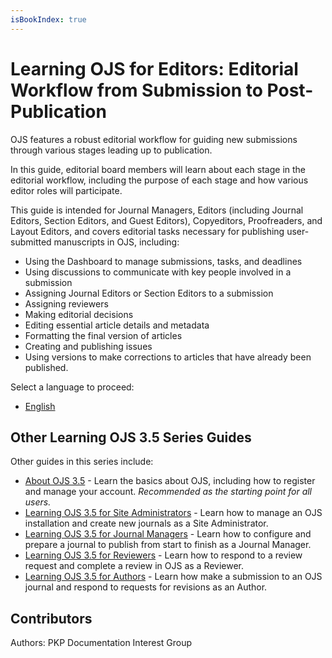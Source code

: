 ```yaml
---
isBookIndex: true
---
```


# Learning OJS for Editors: Editorial Workflow from Submission to Post-Publication

OJS features a robust editorial workflow for guiding new submissions through various stages leading up to publication.

In this guide, editorial board members will learn about each stage in the editorial workflow, including the purpose of each stage and how various editor roles will participate.

This guide is intended for Journal Managers, Editors (including Journal Editors, Section Editors, and Guest Editors), Copyeditors, Proofreaders, and Layout Editors, and covers editorial tasks necessary for publishing user-submitted manuscripts in OJS, including: 
* Using the Dashboard to manage submissions, tasks, and deadlines
* Using discussions to communicate with key people involved in a submission
* Assigning Journal Editors or Section Editors to a submission
* Assigning reviewers
* Making editorial decisions
* Editing essential article details and metadata
* Formatting the final version of articles
* Creating and publishing issues
* Using versions to make corrections to articles that have already been published.

Select a language to proceed:
* [English](./en/)


## Other Learning OJS 3.5 Series Guides 

Other guides in this series include:

* [About OJS 3.5](../about-ojs/) - Learn the basics about OJS, including how to register and manage your account. *Recommended as the starting point for all users.*
* [Learning OJS 3.5 for Site Administrators](../site-admin/) - Learn how to manage an OJS installation and create new journals as a Site Administrator.
* [Learning OJS 3.5 for Journal Managers](../journal-managers/) - Learn how to configure and prepare a journal to publish from start to finish as a Journal Manager. 
* [Learning OJS 3.5 for Reviewers](../reviewer/) - Learn how to respond to a review request and complete a review in OJS as a Reviewer.
* [Learning OJS 3.5 for Authors](../author/) - Learn how make a submission to an OJS journal and respond to requests for revisions as an Author.


## Contributors

Authors: PKP Documentation Interest Group
